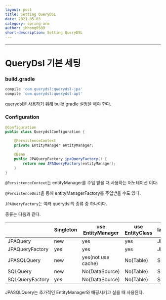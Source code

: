 ```yaml
---
layout: post
title: Setting QueryDSL
date: 2021-05-03
category: spring-orm
author: jhhong0509
short-description: Setting QueryDSL
---
```

------

# QueryDsl 기본 세팅

### build.gradle

``` gradle
compile 'com.querydsl:querydsl-jpa'
compile 'com.querydsl:querydsl-apt'
```

querydsl을 사용하기 위해 build.gradle 설정을 해야 한다.



### Configuration

``` java
@Configuration
public class QuerydslConfiguration {

    @PersistenceContext
    private EntityManager entityManager;

    @Bean
    public JPAQueryFactory jpaQueryFactory() {
        return new JPAQueryFactory(entityManager);
    }
}

```

`@PersistenceContext`는 entityManager를 주입 받을 때 사용하는 어노테이션 이다.

`@PersistenceUnit`을 통해 entityManagerFactory를 주입받을 수도 있다.



`JPAQueryFactory`는 여러 querydsl의 종류 중 하나이다.

종류는 다음과 같다.

|                 | Singleton | use EntityManager  | use EntityClass | language |
| --------------- | --------- | ------------------ | --------------- | -------- |
| JPAQuery        | new       | yes                | yes             | JPQL     |
| JPAQueryFactory | yes       | yes                | yes             | JPQL     |
| JPASQLQuery     | new       | yes(not use cache) | No(Table)       | SQL      |
| SQLQuery        | new       | No(DataSource)     | No(Table)       | SQL      |
| SQLQueryFactory | yes       | No(DataSource)     | No(Table)       | SQL      |

JPASQLQuery는 추가적인 EntityManager와 매핑시키고 싶을 때 사용된다.

